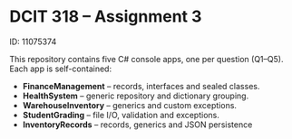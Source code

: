 # DCIT 318 – Assignment 3
ID: 11075374

This repository contains five C# console apps, one per question (Q1–Q5). Each app is self-contained:
- **FinanceManagement** – records, interfaces and sealed classes.
- **HealthSystem** – generic repository and dictionary grouping.
- **WarehouseInventory** – generics and custom exceptions.
- **StudentGrading** – file I/O, validation and exceptions.
- **InventoryRecords** – records, generics and JSON persistence

